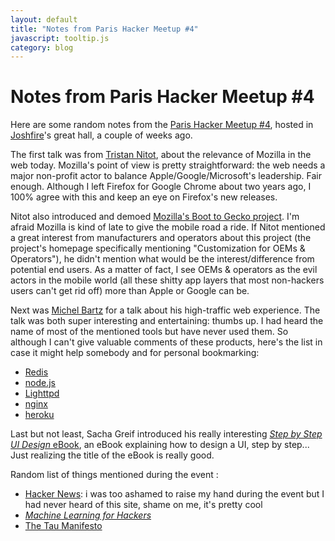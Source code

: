 ```yaml
---
layout: default
title: "Notes from Paris Hacker Meetup #4"
javascript: tooltip.js
category: blog
---
```


# Notes from Paris Hacker Meetup #4

Here are some random notes from the [Paris Hacker Meetup #4][meetup], hosted in
[Joshfire][joshfire]'s great hall, a couple of weeks ago.

The first talk was from [Tristan Nitot][nitot], about the relevance of Mozilla
in the web today. Mozilla's point of view is pretty straightforward: the web needs
a major non-profit actor to balance Apple/Google/Microsoft's leadership. Fair enough.
Although I left Firefox for Google Chrome about two years ago, I 100% agree with this
and keep an eye on Firefox's new releases.

Nitot also introduced and demoed [Mozilla's Boot to Gecko project][b2g]. I'm afraid Mozilla
is kind of late to give the mobile road a ride. If Nitot mentioned a great interest from
manufacturers and operators about this project (the project's homepage specifically
mentioning "Customization for OEMs &amp; Operators"), he didn't mention what would be
the interest/difference from potential end users. As a matter of fact, I see OEMs &amp;
operators as the evil actors in the mobile world (all these shitty app layers that most
non-hackers users can't get rid off) more than Apple or Google can be.

Next was [Michel Bartz][bartz] for a talk about his high-traffic web experience. The talk
was both super interesting and entertaining: thumbs up. I had heard the name of most of the
mentioned tools but have never used them. So although I can't give valuable comments of
these products, here's the list in case it might help somebody and for personal bookmarking:

- [Redis](http://redis.io/)
- [node.js](http://nodejs.org/)
- [Lighttpd](http://www.lighttpd.net/)
- [nginx](http://nginx.org/)
- [heroku](http://www.heroku.com/)

Last but not least, Sacha Greif introduced his really interesting [*Step by Step UI Design* eBook][ebook],
an eBook explaining how to design a UI, step by step... Just realizing the title of the eBook is really good.

Random list of things mentioned during the event :

- [Hacker News](http://news.ycombinator.com/): i was too ashamed to raise my hand during the event
  but I had never heard of this site, shame on me, it's pretty cool
- [*Machine Learning for Hackers*](http://shop.oreilly.com/product/0636920018483.do)
- [The Tau Manifesto](http://tauday.com/)

[meetup]: http://www.meetup.com/ParisHackers/events/53314342/
[joshfire]: http://joshfire.com/
[nitot]: http://twitter.com/#!/nitot
[b2g]: http://www.mozilla.org/en-US/b2g/
[bartz]: https://twitter.com/#!/michelbartz
[ebook]: http://sachagreif.com/ebook/
